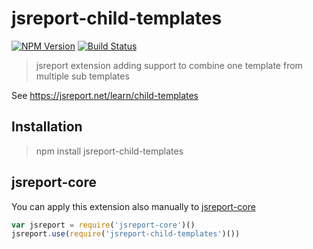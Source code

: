 # jsreport-child-templates
[![NPM Version](http://img.shields.io/npm/v/jsreport-child-templates.svg?style=flat-square)](https://npmjs.com/package/jsreport-child-templates)
[![Build Status](https://travis-ci.org/jsreport/jsreport-child-templates.png?branch=master)](https://travis-ci.org/jsreport/jsreport-child-templates)

> jsreport extension adding support to combine one template from multiple sub templates

See https://jsreport.net/learn/child-templates

## Installation
> npm install jsreport-child-templates

## jsreport-core
You can apply this extension also manually to [jsreport-core](https://github.com/jsreport/jsreport-core)

```js
var jsreport = require('jsreport-core')()
jsreport.use(require('jsreport-child-templates')())
```
